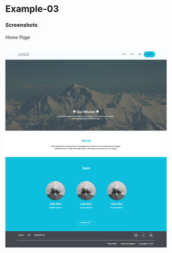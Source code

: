 # Example-03


### Screenshots
###### Home Page

![Home Page](https://github.com/anitaaziz/psd-to-html-examples/blob/master/Example-03/screenshot-main.png)





